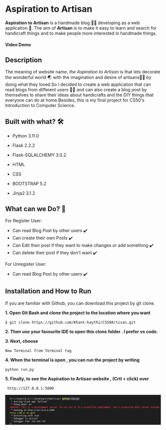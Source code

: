 # Aspiration to Artisan
**Aspiration to Artisan** is a handmade blog :yarn::thread: developing as a web application :iphone:. The aim of **Artisan** is to make it easy to learn and search for handicraft things and to make people more interested in handmade things.

#### Video Demo
## Description
The meaning of website name, *the Aspiration to Artisan* is that lets decorate the wonderful world :earth_asia: with the imagination and desire of artisans:standing_man: by doing what they loved.So I decided to create a web application that can read blogs from different users :boy::girl: and can also create a blog post by themselves to share their ideas about handicrafts and the DIY things that everyone can do at home.Besides, this is my final project for CS50's Introduction to Computer Science.

## Built with what? :hammer_and_wrench:
- Python 3.11.0
* Flask 2.2.2
+ Flask-SQLALCHEMY 3.0.2
- HTML 
* CSS
+ BOOTSTRAP 5.2
- Jinja2 3.1.2

## What can we Do? :monocle_face:
For Register User:
+ Can read Blog Post by other users :heavy_check_mark:
+ Can create their own Posts :heavy_check_mark:
+ Can Edit their post if they want to make changes or add something :heavy_check_mark:
+ Can delete their post if they don't want :heavy_check_mark:

For Unregister User:
- Can read Blog Post by other users :heavy_check_mark:

## Installation and How to Run 
If you are familiar with Github, you can download this project by git clone.

**1. Open Git Bash and clone the project to the location where you want**

```
$ git clone https://github.com/Khant-haythi/CS50Artisan.git
```
**2. Then use your favourite IDE to open this clone folder . I prefer vs code.**

**3. Next, choose**
```
New Terminal from Terminal tag
```
**4. When the terminal is open , you can run the project by writing**
```
python run.py
```
**5. Finally, to see the Aspiration to Artisan website , (Crtl + click) over**
```
 http://127.0.0.1:5000
```
![Image for how to launch website](samplerun.png)




